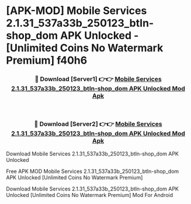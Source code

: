 # [APK-MOD] Mobile Services 2.1.31_537a33b_250123_btIn-shop_dom APK Unlocked - [Unlimited Coins No Watermark Premium] f40h6



<div align="center">
<h3>🔴 Download [Server1] 👉👉 <a href="https://momento.my/?title=Mobile_Services_2.1.31_537a33b_250123_btIn-shop_dom_APK_Unlocked">Mobile Services 2.1.31_537a33b_250123_btIn-shop_dom APK Unlocked Mod Apk</a></h3><br>

<h3>🔴 Download [Server2] 👉👉 <a href="https://momento.my/?title=Mobile_Services_2.1.31_537a33b_250123_btIn-shop_dom_APK_Unlocked">Mobile Services 2.1.31_537a33b_250123_btIn-shop_dom APK Unlocked Mod Apk</a></h3>
</div>



Download Mobile Services 2.1.31_537a33b_250123_btIn-shop_dom APK Unlocked 

Free APK MOD Mobile Services 2.1.31_537a33b_250123_btIn-shop_dom APK Unlocked [Unlimited Coins No Watermark Premium]

Download Mobile Services 2.1.31_537a33b_250123_btIn-shop_dom APK Unlocked [Unlimited Coins No Watermark Premium] Mod For Android
